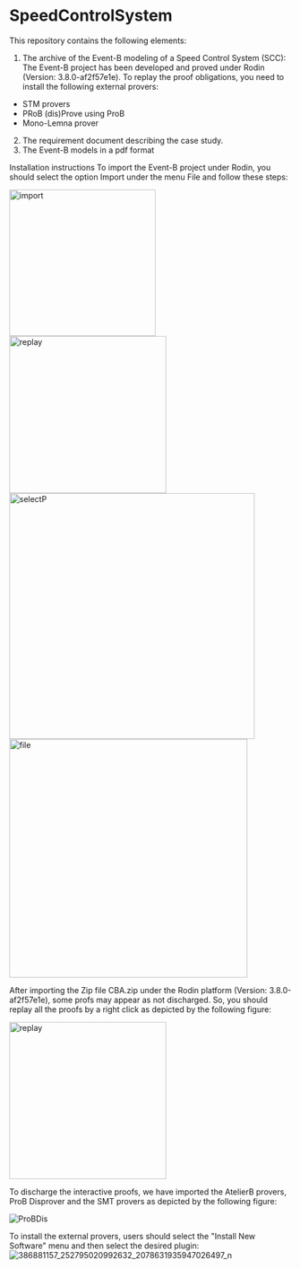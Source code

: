 # SpeedControlSystem
This repository contains the following elements: 
1. The archive of the Event-B modeling of a Speed Control System (SCC): The Event-B project has been developed and proved under Rodin (Version:  3.8.0-af2f57e1e). To replay the proof obligations, you need to install the following external provers:
  - STM provers
  - PRoB (dis)Prove using ProB 
  - Mono-Lemna prover
2. The requirement document describing the case study.
3. The Event-B models in a pdf format

Installation instructions
To import the Event-B project under Rodin, you should select the option Import under the menu File and follow these steps:

<img width="261" alt="import" src="https://github.com/AmelMammar/SpeedControlSystem/assets/60692373/ef090d35-ebf5-40fe-9467-7bb95d82dec6">

<img width="280" alt="replay" src="https://github.com/AmelMammar/SpeedControlSystem/assets/60692373/f56d0414-bcab-4ccb-a5bb-f9bdb131475f">

<img width="438" alt="selectP" src="https://github.com/AmelMammar/SpeedControlSystem/assets/60692373/ef875cec-067c-4514-9b85-2aa7f188471c">

<img width="425" alt="file" src="https://github.com/AmelMammar/SpeedControlSystem/assets/60692373/73fdcdb0-fbb4-436f-b4b2-755a40f60ce8">


After importing the Zip file CBA.zip under the Rodin platform (Version: 3.8.0-af2f57e1e), some profs may appear as not discharged. So, you should replay all the proofs by a right click as depicted by the following figure:

<img width="280" alt="replay" src="https://github.com/AmelMammar/SpeedControlSystem/assets/60692373/6968a863-570f-4b90-a377-8fc70a1823d3">

To discharge the interactive proofs, we have imported the AtelierB provers, ProB Disprover and the SMT provers as depicted by the following figure:

![ProBDis](https://github.com/AmelMammar/SpeedControlSystem/assets/60692373/d97f69ce-3535-4e69-95d0-7dc052816da4)

To install the external provers, users should select the "Install New Software" menu and then select the desired plugin:
![386881157_252795020992632_2078631935947026497_n](https://github.com/AmelMammar/SpeedControlSystem/assets/60692373/fb31dc89-c2fe-49be-8401-e978d8f257d7)

